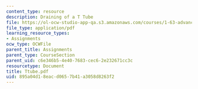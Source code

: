 ```yaml
---
content_type: resource
description: Draining of a T Tube
file: https://ol-ocw-studio-app-qa.s3.amazonaws.com/courses/1-63-advanced-fluid-dynamics-of-the-environment-fall-2002/895a04d18eacd0657b41a3058d8263f2_Ttube.pdf
file_type: application/pdf
learning_resource_types:
- Assignments
ocw_type: OCWFile
parent_title: Assignments
parent_type: CourseSection
parent_uid: c6e346b5-4e40-7683-cec6-2e232671cc3c
resourcetype: Document
title: Ttube.pdf
uid: 895a04d1-8eac-d065-7b41-a3058d8263f2
---
```

